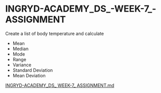 # INGRYD-ACADEMY_DS_-WEEK-7_-ASSIGNMENT
Create a list of body temperature and calculate 
- Mean
- Median
- Mode
- Range
- Variance
- Standard Deviation
- Mean Deviation
  
[INGRYD-ACADEMY_DS_ WEEK-7_ ASSIGNMENT.md](https://github.com/GEjoga/INGRYD-ACADEMY_DS_-WEEK-7_-ASSIGNMENT/files/12490832/INGRYD-ACADEMY_DS_.WEEK-7_.ASSIGNMENT.md)
